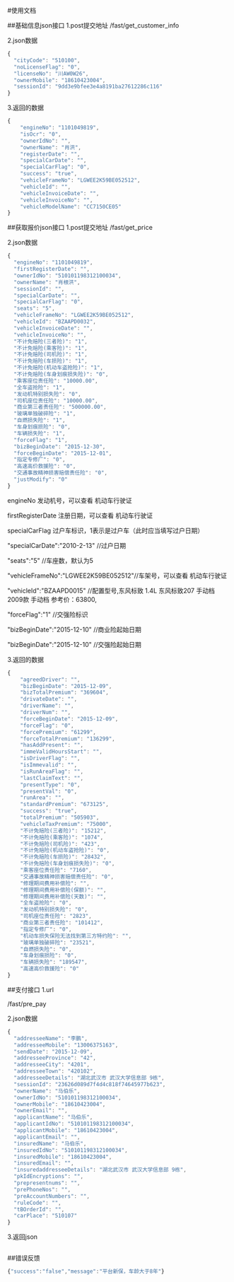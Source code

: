 #使用文档

##基础信息json接口
1.post提交地址
/fast/get_customer_info

2.json数据

``` javascript
{
  "cityCode": "510100",
  "noLicenseFlag": "0",
  "licenseNo": "川AW0W26",
  "ownerMobile": "18610423004",
  "sessionId": "9dd3e9bfee3e4a8191ba27612286c116"
}
```

3.返回的数据

``` javascript
{
    "engineNo": "1101049819", 
    "isOcr": "0", 
    "ownerIdNo": "", 
    "ownerName": "肖洪", 
    "registerDate": "", 
    "specialCarDate": "", 
    "specialCarFlag": "0", 
    "success": "true", 
    "vehicleFrameNo": "LGWEE2K59BE052512", 
    "vehicleId": "", 
    "vehicleInvoiceDate": "", 
    "vehicleInvoiceNo": "", 
    "vehicleModelName": "CC7150CE05"
}

```
##获取报价json接口
1.post提交地址
/fast/get_price

2.json数据
``` javascript
{
  "engineNo": "1101049819",
  "firstRegisterDate": "",
  "ownerIdNo": "510101198312100034",
  "ownerName": "肖根洪",
  "sessionId": "",
  "specialCarDate": "",
  "specialCarFlag": "0",
  "seats": "5",
  "vehicleFrameNo": "LGWEE2K59BE052512",
  "vehicleId": "BZAAPD0032",
  "vehicleInvoiceDate": "",
  "vehicleInvoiceNo": "",
  "不计免赔险(三者险)": "1",
  "不计免赔险(乘客险)": "1",
  "不计免赔险(司机险)": "1",
  "不计免赔险(车损险)": "1",
  "不计免赔险(机动车盗抢险)": "1",
  "不计免赔险(车身划痕损失险)": "0",
  "乘客座位责任险": "10000.00",
  "全车盗抢险": "1",
  "发动机特别损失险": "0",
  "司机座位责任险": "10000.00",
  "商业第三者责任险": "500000.00",
  "玻璃单独破碎险": "1",
  "自燃损失险": "1",
  "车身划痕损险": "0",
  "车辆损失险": "1",
  "forceFlag": "1",
  "bizBeginDate": "2015-12-30",
  "forceBeginDate": "2015-12-01",
  "指定专修厂": "0",
  "高速高价救援险": "0",
  "交通事故精神损害赔偿责任险": "0",
  "justModify": "0"
}
```
engineNo  发动机号，可以查看 机动车行驶证

firstRegisterDate   注册日期，可以查看 机动车行驶证

specialCarFlag 过户车标识，1表示是过户车（此时应当填写过户日期）

"specialCarDate":"2010-2-13"  //过户日期

"seats":"5" //车座数，默认为5

"vehicleFrameNo":"LGWEE2K59BE052512"//车架号，可以查看 机动车行驶证

"vehicleId":"BZAAPD0015"  //配置型号,东风标致 1.4L 东风标致207 手动档 2009款 手动档 参考价：63800,

"forceFlag":"1"   //交强险标识

"bizBeginDate":"2015-12-10" //商业险起始日期

"bizBeginDate":"2015-12-10" //交强险起始日期

3.返回的数据

``` javascript
{
    "agreedDriver": "", 
    "bizBeginDate": "2015-12-09", 
    "bizTotalPremium": "369604", 
    "drivateDate": "", 
    "driverName": "", 
    "driverNum": "", 
    "forceBeginDate": "2015-12-09", 
    "forceFlag": "0", 
    "forcePremium": "61299", 
    "forceTotalPremium": "136299", 
    "hasAddPresent": "", 
    "immeValidHoursStart": "", 
    "isDriverFlag": "", 
    "isImmevalid": "", 
    "isRunAreaFlag": "", 
    "lastClaimText": "", 
    "presentType": "0", 
    "presentVal": "0", 
    "runArea": "", 
    "standardPremium": "673125", 
    "success": "true", 
    "totalPremium": "505903", 
    "vehicleTaxPremium": "75000", 
    "不计免赔险(三者险)": "15212", 
    "不计免赔险(乘客险)": "1074", 
    "不计免赔险(司机险)": "423", 
    "不计免赔险(机动车盗抢险)": "0", 
    "不计免赔险(车损险)": "28432", 
    "不计免赔险(车身划痕损失险)": "0", 
    "乘客座位责任险": "7160", 
    "交通事故精神损害赔偿责任险": "0", 
    "修理期间费用补偿险": "", 
    "修理期间费用补偿险(保额)": "", 
    "修理期间费用补偿险(天数)": "", 
    "全车盗抢险": "0", 
    "发动机特别损失险": "0", 
    "司机座位责任险": "2823", 
    "商业第三者责任险": "101412", 
    "指定专修厂": "0", 
    "机动车损失保险无法找到第三方特约险": "", 
    "玻璃单独破碎险": "23521", 
    "自燃损失险": "0", 
    "车身划痕损险": "0", 
    "车辆损失险": "189547", 
    "高速高价救援险": "0"
}
```

##支付接口
1.url

/fast/pre_pay

2.json数据
``` javascript
{
  "addresseeName": "李鹏",
  "addresseeMobile": "13006375163",
  "sendDate": "2015-12-09",
  "addresseeProvince": "42",
  "addresseeCity": "4201",
  "addresseeTown": "420102",
  "addresseeDetails": "湖北武汉市 武汉大学信息部 9栋",
  "sessionId": "23626d089d7f4d4c818f74645977b623",
  "ownerName": "马伯乐",
  "ownerIdNo": "510101198312100034",
  "ownerMobile": "18610423004",
  "ownerEmail": "",
  "applicantName": "马伯乐",
  "applicantIdNo": "510101198312100034",
  "applicantMobile": "18610423004",
  "applicantEmail": "",
  "insuredName": "马伯乐",
  "insuredIdNo": "510101198312100034",
  "insuredMobile": "18610423004",
  "insuredEmail": "",
  "insuredaddresseeDetails": "湖北武汉市 武汉大学信息部 9栋",
  "pkIdEncryptions": "",
  "prepresentnums": "",
  "prePhoneNos": "",
  "preAccountNumbers": "",
  "ruleCode": "",
  "tBOrderId": "",
  "carPlace": "510107"
}
```
3.返回json
``` javascript
```
##错误反馈
``` javascript
{"success":"false","message":"平台新保，车龄大于8年"}
```
